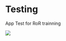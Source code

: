 # Testing
App Test for RoR trainning

<img src="https://circleci.com/gh/luisceron/testb/tree/master.svg?style=svg" />
